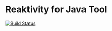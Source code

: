 # Reaktivity for Java Tool

[![Build Status][build-status-image]][build-status]

[build-status-image]: https://travis-ci.org/reaktivity/ry.java.svg?branch=develop
[build-status]: https://travis-ci.org/reaktivity/ry.java
